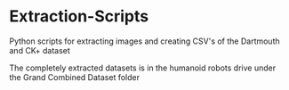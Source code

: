 # Extraction-Scripts
Python scripts for extracting images and creating CSV's of the Dartmouth and CK+ dataset

The completely extracted datasets is in the humanoid robots drive under the Grand Combined Dataset folder
